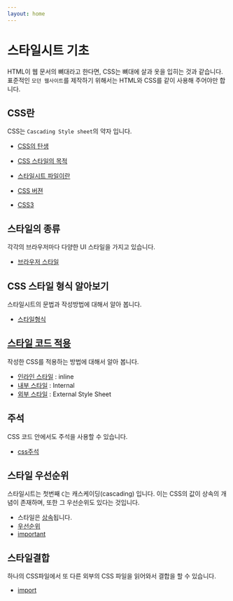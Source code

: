```yaml
---
layout: home
---
```


# 스타일시트 기초
HTML이 웹 문서의 뼈대라고 한다면, CSS는 뼈대에 살과 옷을 입히는 것과 같습니다. 
표준적인 `모던 웹사이트`를 제작하기 위해서는 HTML와 CSS를 같이 사용해 주어야만 합니다.


## CSS란
CSS는 `Cascading Style sheet`의 약자 입니다.  

* [CSS의 탄생](/base/css)
* [CSS 스타일의 목적](/base/css)
* [스타일시트 파일이란](/base/css)

* [CSS 버젼](/base/version)
* [CSS3](/base/css)


## 스타일의 종류
각각의 브라우저마다 다양한 UI 스타일을 가지고 있습니다.
* [브라우저 스타일](/base/style)

## CSS 스타일 형식 알아보기
스타일시트의 문법과 작성방법에 대해서 알아 봅니다.

* [스타일형식](format)


## [스타일 코드 적용](apply)
작성한 CSS를 적용하는 방법에 대해서 알아 봅니다.

* [인라인 스타일](apply) : inline
* [내부 스타일](apply) : Internal
* [외부 스타일](apply) : External Style Sheet

## 주석
CSS 코드 안에서도 주석을 사용할 수 있습니다.
* [css주석](/base/comment)


## 스타일 우선순위
스타일시트는 첫번째 `C`는 캐스케이딩(cascading) 입니다. 이는 CSS의 값이 상속의 개념이 존재하며, 또한 그 우선순위도 있다는 것입니다.

* 스타일은 [상속](priority)됩니다.
* [우선순위](priority)
* [important](/base/important)

## 스타일결합
하나의 CSS파일에서 또 다른 외부의 CSS 파일을 읽어와서 결합을 할 수 있습니다.

* [import](/base/import)



